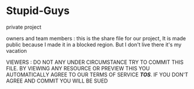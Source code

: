 # Stupid-Guys
private project

owners and team members : this is the share file for our project, It is made public because I made it in a blocked region. But I don't live there it's my vacation

VIEWERS : DO NOT ANY UNDER CIRCUMSTANCE TRY TO COMMIT THIS FILE. BY VIEWING ANY RESOURCE OR PREVIEW THIS YOU AUTOMATICALLY AGREE TO OUR TERMS OF SERVICE **_TOS_**. IF YOU DON'T AGREE AND COMMIT YOU WILL BE SUED
